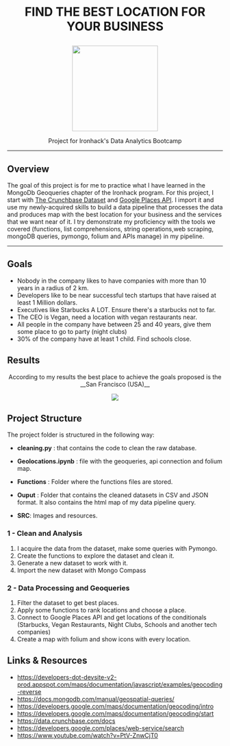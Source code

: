 # <p align="center"> FIND THE BEST LOCATION FOR YOUR BUSINESS</p>


  <p align="center"> <img  src="https://github.com/Juliopdata/mongo-project/blob/master/SRC/ironlogo.jpeg" width="200"></p>


<p align="center">Project for Ironhack's Data Analytics Bootcamp</p>


---

## Overview

The goal of this project is for me to practice what I have learned in the MongoDb Geoqueries chapter of the Ironhack program. For this project, I start with [The Crunchbase Dataset](https://data.crunchbase.com/docs) and [Google Places API](https://developers.google.com/places/web-service/intro). I import it and use my newly-acquired skills to build a data pipeline that processes the data and produces map with the best location for your business and the services that we want near of it. I try demonstrate my proficiency with the tools we covered (functions, list comprehensions, string operations,web scraping, mongoDB queries, pymongo, folium and APIs manage) in my pipeline.

---
## Goals

- Nobody in the company likes to have companies with more than 10 years in a radius of 2 km.
- Developers like to be near successful tech startups that have raised at least 1 Million dollars.
- Executives like Starbucks A LOT. Ensure there's a starbucks not to far.
- The CEO is Vegan, need a location with vegan restaurants near.
- All people in the company have between 25 and 40 years, give them some place to go to party (night clubs)
- 30% of the company have at least 1 child. Find schools close.

## Results

<p align="center">According to my results the best place to achieve the goals proposed is the __San Francisco (USA)__</p>

<p align="center"> <img  src="https://github.com/Juliopdata/mongo-project/blob/master/SRC/map_sf.png"></p>




## Project Structure

The project folder is structured in the following way:

* __cleaning.py__ : that contains the code to clean the raw database.

* __Geolocations.ipynb__ : file with the geoqueries, api connection and folium map.

* __Functions__ : Folder where the functions files are stored.

* __Ouput__ : Folder that contains the cleaned datasets in CSV and JSON format. It also contains the html map of my data pipeline query.

* __SRC__: Images and resources.

### 1 - Clean and Analysis

1. I acquire the data from the dataset, make some queries with Pymongo.
2. Create the functions to explore the dataset and clean it.
3. Generate a new dataset to work with it.
4. Import the new dataset with Mongo Compass

### 2 - Data Processing and Geoqueries

1. Filter the dataset to get best places.
2. Apply some functions to rank locations and choose a place.
3. Connect to Google Places API and get locations of the conditionals (Starbucks, Vegan Restaurants, Night Clubs, Schools and another tech companies)
4. Create a map with folium and show icons with every location.

## Links & Resources​
- https://developers-dot-devsite-v2-prod.appspot.com/maps/documentation/javascript/examples/geocoding-reverse
- https://docs.mongodb.com/manual/geospatial-queries/
- https://developers.google.com/maps/documentation/geocoding/intro
- https://developers.google.com/maps/documentation/geocoding/start
- https://data.crunchbase.com/docs
- https://developers.google.com/places/web-service/search
- https://www.youtube.com/watch?v=PtV-ZnwCjT0

